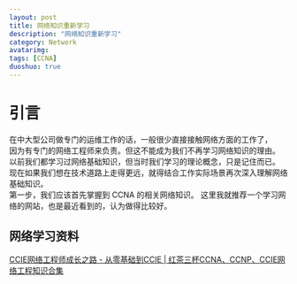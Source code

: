 ```yaml
---
layout: post
title: 网络知识重新学习
description: "网络知识重新学习"
category: Network
avatarimg:
tags: [CCNA]
duoshuo: true
---
```


# 引言

在中大型公司做专门的运维工作的话，一般很少直接接触网络方面的工作了，  
因为有专门的网络工程师来负责。但这不能成为我们不再学习网络知识的理由。  
以前我们都学习过网络基础知识，但当时我们学习的理论概念，只是记住而已。   
现在如果我们想在技术道路上走得更远，就得结合工作实际场景再次深入理解网络基础知识。   
第一步，我们应该首先掌握到 CCNA 的相关网络知识。 
这里我就推荐一个学习网络的网站，也是最近看到的，认为做得比较好。

## 网络学习资料

[CCIE网络工程师成长之路 - 从零基础到CCIE | 红茶三杯CCNA、CCNP、CCIE网络工程知识合集](http://ccietea.com/)  
